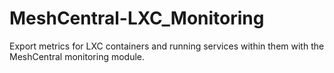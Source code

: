 # MeshCentral-LXC_Monitoring

Export metrics for LXC containers and running services within them with the MeshCentral monitoring module.
